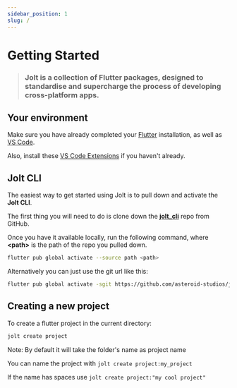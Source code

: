 ```yaml
---
sidebar_position: 1
slug: /
---
```


# Getting Started

> ### Jolt is a collection of Flutter packages, designed to standardise and supercharge the process of developing cross-platform apps.

## Your environment

Make sure you have already completed your [Flutter](https://flutter.dev/docs/get-started/install) installation, as well as [VS Code](https://code.visualstudio.com/).

Also, install these [VS Code Extensions](../vscode/suggested-extensions.md) if you haven't already.

## Jolt CLI

The easiest way to get started using Jolt is to pull down and activate the **Jolt CLI**.

The first thing you will need to do is clone down the [**jolt_cli**](https://github.com/asteroid-studios/jolt_cli) repo from GitHub.

Once you have it available locally, run the following command, where **<path\>** is the path of the repo you pulled down.

```bash
flutter pub global activate --source path <path>
```

Alternatively you can just use the git url like this:

```bash
flutter pub global activate -sgit https://github.com/asteroid-studios/jolt_cli.git
```

## Creating a new project

To create a flutter project in the current directory:

```bash
jolt create project
```

Note: By default it will take the folder's name as project name

You can name the project with `jolt create project:my_project`

If the name has spaces use `jolt create project:"my cool project"`
